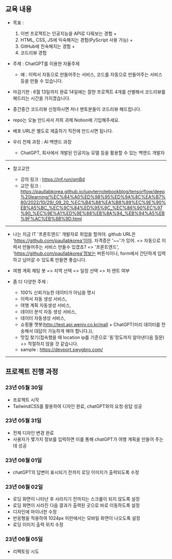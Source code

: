 ## 교육 내용

- 목표 :

  1. 이번 프로젝트는 인공지능을 API로 다뤄보는 경험 +
  2. HTML, CSS, JS에 익숙해지는 경험(PyScript 사용 가능) +
  3. GitHub에 친숙해지는 경험 +
  4. 코드리뷰 경험

- 주제 : ChatGPT를 이용한 자율주제

  - 예 : 이력서 자동으로 만들어주는 서비스, 코드를 자동으로 만들어주는 서비스 등을 만들 수 있습니다.

- 마감기한 : 6월 13일까지 완료 14일에는 잘한 프로젝트 4개를 선별해서 코드리뷰를 해드리는 시간을 가지겠습니다.

- 중간중간 코드리뷰 신청하시면 저나 멘토분들이 코드리뷰 해드립니다.

- repo는 오늘 만드셔서 저희 과제 Notion에 기입해주세요.

- 배포 URL은 별도로 제출하기 직전에 만드시면 됩니다.

- 우리 전체 과정 : AI 백엔드 과정
  - ChatGPT, 회사에서 개발된 인공지능 모델 등을 활용할 수 있는 백엔드 개발자

---

- 참고교안

  - 강의 링크 : https://inf.run/qmBd
  - 교안 링크 : https://paullabkorea.github.io/jupyternotebookblog/tensorflow/deep%20learning/%EC%84%A0%ED%98%95%ED%9A%8C%EA%B7%80/2022/10/29/_09_20_%EC%B4%88%EA%B8%89%EC%9E%90%EB%A5%BC_%EC%9C%84%ED%95%9C_%EC%86%90%EC%97%90_%EC%9E%A1%ED%9E%88%EB%8A%94_%EB%94%A5%EB%9F%AC%EB%8B%9D.html

---

- 나는 지금 IT '프론트엔드' 개발자로 취업을 할꺼야. github URL은 'https://github.com/paullabkorea'이야. 자격증은 '~~'가 있어.
  => 자동으로 이력서 만들어주는 서비스 만들수 있겠죠?
  => '프론트엔드', 'https://github.com/paullabkorea'정보는 버튼식이나, form에서 간단하게 입력하고 넘어갈 수 있도록 만들면 좋습니다.

- 여행 계획 채팅 봇
  => 지역 선택
  => 일정 선택
  => 차 렌트 여부

- 좀 더 다양한 주제 :
  - 100% 신뢰가능한 데이터가 아님을 명시
  - 이력서 자동 생성 서비스,
  - 여행 계획 자동생성 서비스,
  - 데이터 분석 자동 생성 서비스,
  - 데이터 자동생성 서비스,
  - 쇼핑몰 쳇봇(http://test.api.weniv.co.kr/mall + ChatGPT(미리 데이터를 전송해서 대답이 가능하게 해야 합니다.)),
  - 맛집 찾기(접속했을 때 location ip를 기준으로 '동'정도까지 알아낸다음 질문) => 적절하지 않을 것 같습니다.
  - sample : https://devport.swygbro.com/

---

## 프로젝트 진행 과정

### 23년 05월 30일

- 프로젝트 시작
- TailwindCSS를 활용하여 디자인 완료, chatGPT와의 요청·응답 성공

### 23년 05월 31일

- 전체 디자인 변경 완료
- 사용자가 몇가지 정보를 입력하면 이를 통해 chatGPT가 여행 계획을 만들어 주는데 성공

### 23년 06월 01일

- chatGPT의 답변이 표시되기 전까지 로딩 이미지가 출력되도록 수정

### 23년 06월 02일

- 로딩 화면이 나타난 후 사라지기 전까지는 스크롤이 되지 않도록 설정
- 로딩 화면이 사라진 다음 결과가 출력된 곳으로 바로 이동하도록 설정
- 디자인에 마이너한 수정
- 반응형을 적용하여 1024px 미만에서는 모바일 화면이 나오도록 설정
- 로딩 이미지 출력 위치 수정

### 23년 06월 05일

- 리팩토링 시도
